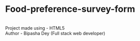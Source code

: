 # Food-preference-survey-form
<br>
Project made using - HTML5
<br>
Author - Bipasha Dey (Full stack web developer)
